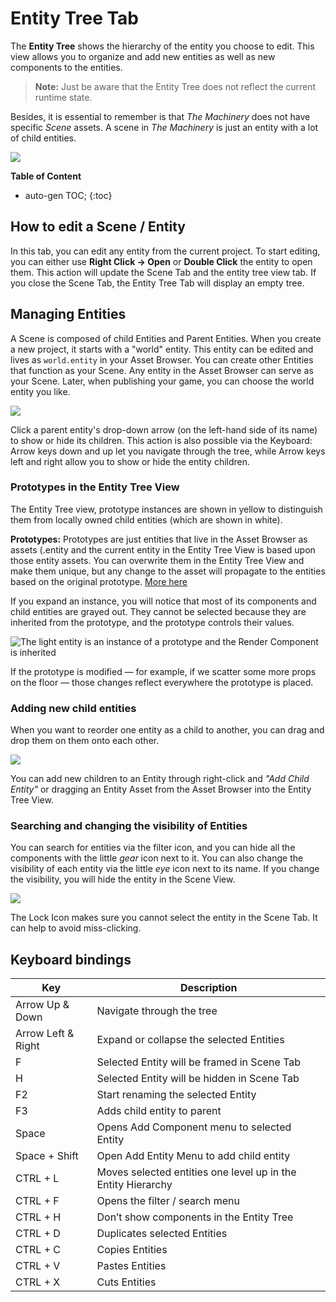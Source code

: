 # **Entity Tree Tab**

The **Entity Tree** shows the hierarchy of the entity you choose to edit. This view allows you to organize and add new entities as well as new components to the entities.



> **Note:**  Just be aware that the Entity Tree does not reflect the current runtime state. 



Besides, it is essential to remember is that *The Machinery* does not have specific *Scene* assets. A scene in *The Machinery* is just an entity with a lot of child entities.

![](https://paper-attachments.dropbox.com/s_688CFE67758A45D845E788E6DA05448A2BCF730C2B07FEF2D06AB18D2C46F736_1625427931504_image.png)

**Table of Content**

* auto-gen TOC;
{:toc}
## How to edit a Scene / Entity

In this tab, you can edit any entity from the current project. To start editing, you can either use **Right Click → Open** or **Double Click** the entity to open them. This action will update the Scene Tab and the entity tree view tab. If you close the Scene Tab, the Entity Tree Tab will display an empty tree.



## Managing Entities
A Scene is composed of child Entities and Parent Entities. When you create a new project, it starts with a "world" entity. This entity can be edited and lives as `world.entity` in your Asset Browser. You can create other Entities that function as your Scene. Any entity in the Asset Browser can serve as your Scene. Later, when publishing your game, you can choose the world entity you like. 

![](https://paper-attachments.dropbox.com/s_688CFE67758A45D845E788E6DA05448A2BCF730C2B07FEF2D06AB18D2C46F736_1625428013195_image.png)


Click a parent entity's drop-down arrow (on the left-hand side of its name) to show or hide its children. This action is also possible via the Keyboard: Arrow keys down and up let you navigate through the tree, while Arrow keys left and right allow you to show or hide the entity children. 

### Prototypes in the Entity Tree View

The Entity Tree view, prototype instances are shown in yellow to distinguish them from locally owned child entities (which are shown in white).

**Prototypes:** Prototypes are just entities that live in the Asset Browser as assets (.entity and the current entity in the Entity Tree View is based upon those entity assets. You can overwrite them in the Entity Tree View and make them unique, but any change to the asset will propagate to the entities based on the original prototype. [More here]({{base_url}}editing_workflows/prototype_workflow/index.html)

If you expand an instance, you will notice that most of its components and child entities are grayed out. They cannot be selected because they are inherited from the prototype, and the prototype controls their values.

![The light entity is an instance of a prototype and the Render Component is inherited](https://paper-attachments.dropbox.com/s_688CFE67758A45D845E788E6DA05448A2BCF730C2B07FEF2D06AB18D2C46F736_1625428053926_image.png)

If the prototype is modified — for example, if we scatter some more props on the floor — those changes reflect everywhere the prototype is placed.

### Adding new child entities
When you want to reorder one entity as a child to another, you can drag and drop them on them onto each other.

![](https://paper-attachments.dropbox.com/s_688CFE67758A45D845E788E6DA05448A2BCF730C2B07FEF2D06AB18D2C46F736_1625428282189_sort_entity_tree.gif)


You can add new children to an Entity through right-click and *"Add Child Entity"* or dragging an Entity Asset from the Asset Browser into the Entity Tree View.

### Searching and changing the visibility of Entities
You can search for entities via the filter icon, and you can hide all the components with the little *gear* icon next to it. You can also change the visibility of each entity via the little *eye* icon next to its name. If you change the visibility, you will hide the entity in the Scene View.

![](https://paper-attachments.dropbox.com/s_688CFE67758A45D845E788E6DA05448A2BCF730C2B07FEF2D06AB18D2C46F736_1625428346946_image.png)


The Lock Icon makes sure you cannot select the entity in the Scene Tab. It can help to avoid miss-clicking.

## Keyboard bindings

| Key                | Description                                                  |
| ------------------ | ------------------------------------------------------------ |
| Arrow Up & Down    | Navigate through the tree                                    |
| Arrow Left & Right | Expand or collapse the selected Entities                     |
| F                  | Selected Entity will be framed in Scene Tab                  |
| H                  | Selected Entity will be hidden in Scene Tab                  |
| F2                 | Start renaming the selected Entity                           |
| F3                 | Adds child entity to parent                                  |
| Space              | Opens Add Component menu to selected Entity                  |
| Space + Shift      | Open Add Entity Menu to add child entity                     |
| CTRL + L           | Moves selected entities one level up in the Entity Hierarchy |
| CTRL + F           | Opens the filter / search menu                               |
| CTRL + H           | Don’t show components in the Entity Tree                     |
| CTRL + D           | Duplicates selected Entities                                 |
| CTRL + C           | Copies Entities                                              |
| CTRL + V           | Pastes Entities                                              |
| CTRL + X           | Cuts Entities                                                |
